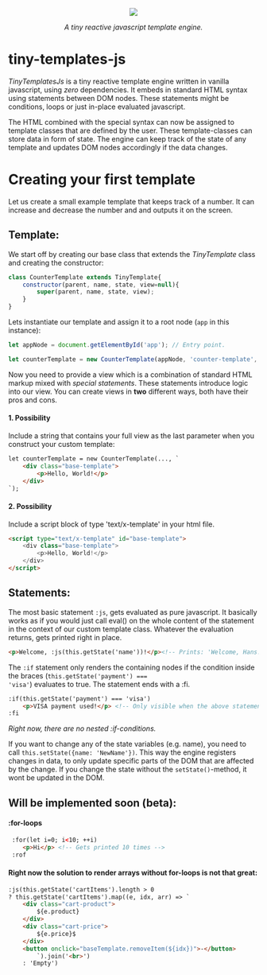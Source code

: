 <p align="center">
 <img border="0" src="https://www.use.com/images/s_1/8cb7c9b49e4c80a73c97.jpg">
</p>
<p align="center"><i>A tiny reactive javascript template engine.</i></p>

# tiny-templates-js

<p><em>TinyTemplatesJs</em> is a tiny reactive template engine written in vanilla javascript, using <em>zero</em> dependencies. It embeds in standard HTML syntax using statements between DOM nodes. These statements might be conditions, loops or just in-place evaluated javascript.</p> 
<p>The HTML combined with the special syntax can now be assigned to template classes that are defined by the user. These template-classes can store data in form of state. The engine can keep track of the state of any template and updates DOM nodes accordingly if the data changes.</p>

# Creating your first template

Let us create a small example template that keeps track of a number. It can increase
and decrease the number and and outputs it on the screen. 

## Template:

We start off by creating our base class that extends the <em>TinyTemplate</em> class and creating the constructor: 

```js
class CounterTemplate extends TinyTemplate{
    constructor(parent, name, state, view=null){
        super(parent, name, state, view);
    }
}
```

Lets instantiate our template and assign it to a root node (<code>app</code> in this instance):

```js
let appNode = document.getElementById('app'); // Entry point.

let counterTemplate = new CounterTemplate(appNode, 'counter-template', {number: 0});
```

Now you need to provide a view which is a combination of standard HTML markup mixed
with <em>special statements</em>. These statements introduce logic into our view.
You can create views in <b>two</b> different ways, both have their pros and cons.

#### 1. Possibility
Include a string that contains your full view as the last parameter when you construct your custom template:
```html
let counterTemplate = new CounterTemplate(..., `
    <div class="base-template">
        <p>Hello, World!</p>
    </div>
`);
```

#### 2. Possibility
Include a script block of type 'text/x-template' in your html file.
```html
<script type="text/x-template" id="base-template">
    <div class="base-template"> 
        <p>Hello, World!</p> 
    </div>
</script>
```

## Statements:

The most basic statement <code>:js</code>, gets evaluated as pure javascript. It basically works as if you would just call eval() on the whole content of the statement in the context of our custom template class. Whatever the
evaluation returns, gets printed right in place.
```html
<p>Welcome, :js(this.getState('name'))!</p><!-- Prints: 'Welcome, Hans!' -->
```

The <code>:if</code> statement only renders the containing nodes if the condition inside the braces  (<code>this.getState('payment') === 'visa'</code>) evaluates to true. The statement ends with a :fi. 
```html
:if(this.getState('payment') === 'visa') 
    <p>VISA payment used!</p> <!-- Only visible when the above statement becomes true. --> 
:fi
```
<em>Right now, there are no nested :if-conditions.</em> 

If you want to change any of the state variables (e.g. name), you need to call <code>this.setState({name: 'NewName'})</code>. This way the engine 
registers changes in data, to only update specific parts of the DOM that are affected by the change. If you change the state without the <code>setState()</code>-method, it wont be updated in the DOM.

## Will be implemented soon (beta):

#### :for-loops
```html
 :for(let i=0; i<10; ++i)
    <p>Hi</p> <!-- Gets printed 10 times -->
 :rof
```
#### Right now the solution to render arrays without for-loops is not that great:
```html
:js(this.getState('cartItems').length > 0 
? this.getState('cartItems').map((e, idx, arr) => `
    <div class="cart-product">
        ${e.product}
    </div>
    <div class="cart-price">
        ${e.price}$ 
    </div>
    <button onclick="baseTemplate.removeItem(${idx})">-</button>
        `).join('<br>')
    : 'Empty')
```